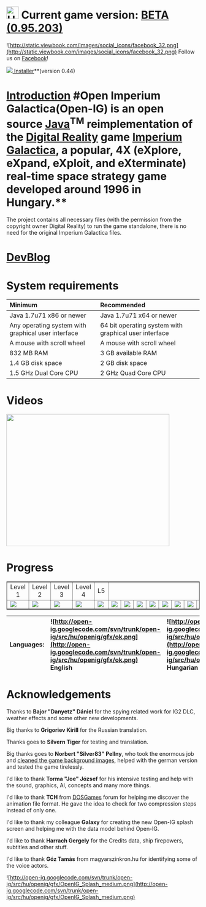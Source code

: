 <h1><a href='https://code.google.com/p/open-ig/wiki/FrontPageHU'>
<img src='http://open-ig.googlecode.com/svn/trunk/open-ig/src/hu/openig/gfx/hungarian.png' alt='Hungarian flag' width='32' /></a> Current game version: <a href='http://open-ig-dev.blogspot.hu/2014/12/game-version-095203-released.html'>BETA (0.95.203)</a></h1>

![http://static.viewbook.com/images/social_icons/facebook_32.png](http://static.viewbook.com/images/social_icons/facebook_32.png) Follow us on [Facebook](https://www.facebook.com/OpenImperiumGalactica)!

<a href='https://open-ig.googlecode.com/files/open-ig-launcher.jar'><img src='http://www.gstatic.com/codesite/ph/images/dl_arrow.gif' />  Installer</a>**(version 0.44)
# [Introduction](Introduction.md) #**Open Imperium Galactica**(Open-IG) is an open source [Java](http://www.oracle.com/technetwork/java/javase/downloads/index.html)<sup>TM</sup> reimplementation of the [Digital Reality](http://www.digitalreality.hu) game [Imperium Galactica](http://en.wikipedia.org/wiki/Imperium_Galactica), a popular, 4X (eXplore, eXpand, eXploit, and eXterminate) real-time space strategy game developed around 1996 in Hungary.**

The project contains all necessary files (with the permission from the copyright owner Digital Reality) to run the game standalone, there is no need for the original Imperium Galactica files.

# <a href='http://open-ig-dev.blogspot.com'>DevBlog</a> #

# System requirements #

| **Minimum** | **Recommended** |
|:------------|:----------------|
| Java 1.7u71 x86 or newer  | Java 1.7u71 x64 or newer |
| Any operating system with graphical user interface | 64 bit operating system with graphical user interface |
| A mouse with scroll wheel | A mouse with scroll wheel |
| 832 MB RAM  | 3 GB available RAM |
| 1.4 GB disk space  | 2 GB disk space |
| 1.5 GHz Dual Core CPU | 2 GHz Quad Core CPU |

# Videos #

<a href='http://www.youtube.com/watch?feature=player_embedded&v=FnlIEwW2OkM' target='_blank'><img src='http://img.youtube.com/vi/FnlIEwW2OkM/0.jpg' width='425' height=344 /></a>

# Progress #

<table border='1'>
<tr>
<td align='center'>Level 1</td>
<td align='center'>Level 2</td>
<td align='center'>Level 3</td>
<td align='center'>Level 4</td>
<td>L5</td></tr>
<tr>
<td title='Mission 1'><img src='http://open-ig.googlecode.com/svn/trunk/open-ig/src/hu/openig/gfx/ok.png' /></td>
<td title='Mission 2'><img src='http://open-ig.googlecode.com/svn/trunk/open-ig/src/hu/openig/gfx/ok.png' /></td>
<td title='Mission 3'><img src='http://open-ig.googlecode.com/svn/trunk/open-ig/src/hu/openig/gfx/ok.png' /></td>
<td title='Mission 4'><img src='http://open-ig.googlecode.com/svn/trunk/open-ig/src/hu/openig/gfx/ok.png' /></td>
<td title='Mission 5'><img src='http://open-ig.googlecode.com/svn/trunk/open-ig/src/hu/openig/gfx/ok.png' /></td>

<td title='Mission 6'><img src='http://open-ig.googlecode.com/svn/trunk/open-ig/src/hu/openig/gfx/ok.png' /></td>
<td title='Mission 7'><img src='http://open-ig.googlecode.com/svn/trunk/open-ig/src/hu/openig/gfx/ok.png' /></td>
<td title='Mission 8'><img src='http://open-ig.googlecode.com/svn/trunk/open-ig/src/hu/openig/gfx/ok.png' /></td>
<td title='Mission 9'><img src='http://open-ig.googlecode.com/svn/trunk/open-ig/src/hu/openig/gfx/ok.png' /></td>
<td title='Mission 10'><img src='http://open-ig.googlecode.com/svn/trunk/open-ig/src/hu/openig/gfx/ok.png' /></td>
<td title='Mission 11'><img src='http://open-ig.googlecode.com/svn/trunk/open-ig/src/hu/openig/gfx/ok.png' /></td>
<td title='Mission 12'><img src='http://open-ig.googlecode.com/svn/trunk/open-ig/src/hu/openig/gfx/ok.png' /></td>
<td title='Mission 13'><img src='http://open-ig.googlecode.com/svn/trunk/open-ig/src/hu/openig/gfx/ok.png' /></td>
<td title='Mission 14'><img src='http://open-ig.googlecode.com/svn/trunk/open-ig/src/hu/openig/gfx/ok.png' /></td>
<td title='Mission 15'><img src='http://open-ig.googlecode.com/svn/trunk/open-ig/src/hu/openig/gfx/ok.png' /></td>
<td title='Mission 16'><img src='http://open-ig.googlecode.com/svn/trunk/open-ig/src/hu/openig/gfx/ok.png' /></td>
<td title='Mission 17'><img src='http://open-ig.googlecode.com/svn/trunk/open-ig/src/hu/openig/gfx/ok.png' /></td>

<td title='Mission 18'><img src='http://open-ig.googlecode.com/svn/trunk/open-ig/src/hu/openig/gfx/ok.png' /></td>
<td title='Mission 19'><img src='http://open-ig.googlecode.com/svn/trunk/open-ig/src/hu/openig/gfx/ok.png' /></td>
<td title='Mission 20'><img src='http://open-ig.googlecode.com/svn/trunk/open-ig/src/hu/openig/gfx/ok.png' /></td>
<td title='Mission 21'><img src='http://open-ig.googlecode.com/svn/trunk/open-ig/src/hu/openig/gfx/ok.png' /></td>

<td title='Mission 22'><img src='http://open-ig.googlecode.com/svn/trunk/open-ig/src/hu/openig/gfx/ok.png' /></td>
<td title='Mission 23'><img src='http://open-ig.googlecode.com/svn/trunk/open-ig/src/hu/openig/gfx/ok.png' /></td>
<td title='Mission 24'><img src='http://open-ig.googlecode.com/svn/trunk/open-ig/src/hu/openig/gfx/ok.png' /></td>

<td title='Mission 25'><img src='http://open-ig.googlecode.com/svn/trunk/open-ig/src/hu/openig/gfx/ok.png' /></td>
</tr>
</table>

| Languages: | ![http://open-ig.googlecode.com/svn/trunk/open-ig/src/hu/openig/gfx/ok.png](http://open-ig.googlecode.com/svn/trunk/open-ig/src/hu/openig/gfx/ok.png) English | ![http://open-ig.googlecode.com/svn/trunk/open-ig/src/hu/openig/gfx/ok.png](http://open-ig.googlecode.com/svn/trunk/open-ig/src/hu/openig/gfx/ok.png) Hungarian | ![http://open-ig.googlecode.com/svn/trunk/open-ig/src/hu/openig/gfx/ok.png](http://open-ig.googlecode.com/svn/trunk/open-ig/src/hu/openig/gfx/ok.png) German | ![http://open-ig.googlecode.com/svn/trunk/open-ig/src/hu/openig/gfx/ok.png](http://open-ig.googlecode.com/svn/trunk/open-ig/src/hu/openig/gfx/ok.png) French | ![http://open-ig.googlecode.com/svn/trunk/open-ig/src/hu/openig/gfx/ok.png](http://open-ig.googlecode.com/svn/trunk/open-ig/src/hu/openig/gfx/ok.png) Russian | Spanish ? | Italian ? |
|:-----------|:--------------------------------------------------------------------------------------------------------------------------------------------------------------|:----------------------------------------------------------------------------------------------------------------------------------------------------------------|:-------------------------------------------------------------------------------------------------------------------------------------------------------------|:-------------------------------------------------------------------------------------------------------------------------------------------------------------|:--------------------------------------------------------------------------------------------------------------------------------------------------------------|:----------|:----------|

# Acknowledgements #

Thanks to **Bajor "Danyetz" Dániel** for the spying related work for IG2 DLC, weather effects and some other new developments.

Big thanks to **Grigoriev Kirill** for the Russian translation.

Thanks goes to **Silvern Tiger** for testing and translation.

Big thanks goes to **Norbert "Silver83" Pellny**, who took the enormous job and [cleaned the game background images](https://code.google.com/p/open-ig/issues/detail?id=367), helped with the german version and tested the game tirelessly.

I'd like to thank **Torma "Joe" József** for his intensive testing and help with the sound, graphics, AI, concepts and many more things.

I'd like to thank **TCH** from [DOSGames](http://dosgames.abkant3000.hu/community/index.php) forum for helping me discover the animation file format. He gave the idea to check for two compression steps instead of only one.

I'd like to thank my colleague **Galaxy** for creating the new Open-IG splash screen and helping me with the data model behind Open-IG.

I'd like to thank **Harrach Gergely** for the Credits data, ship firepowers, subtitles and other stuff.

I'd like to thank **Góz Tamás** from magyarszinkron.hu for identifying some of the voice actors.

![http://open-ig.googlecode.com/svn/trunk/open-ig/src/hu/openig/gfx/OpenIG_Splash_medium.png](http://open-ig.googlecode.com/svn/trunk/open-ig/src/hu/openig/gfx/OpenIG_Splash_medium.png)